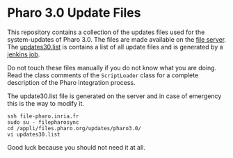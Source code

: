 Pharo 3.0 Update Files
======================

This repository contains a collection of the updates files used for the system-updates of Pharo 3.0.
The files are made available on the [file server](http://files.pharo.org/updates/pharo3.0/).
The [updates30.list](updates30.list) is contains a list of all update files and is generated by a [jenkins job](https://ci.inria.fr/pharo/job/Pharo-3.0-Update-Step-3-Release/).

Do not touch these files manually if you do not know what you are doing. 
Read the class comments of the `ScriptLoader` class for a complete description of the Pharo integration process.







The update30.list file is generated on the server and in case of emergency this is the way to modify it.

	ssh file-pharo.inria.fr
	sudo su - filepharosync
	cd /appli/files.pharo.org/updates/pharo3.0/
	vi updates30.list
	
Good luck because you should not need it at all.

